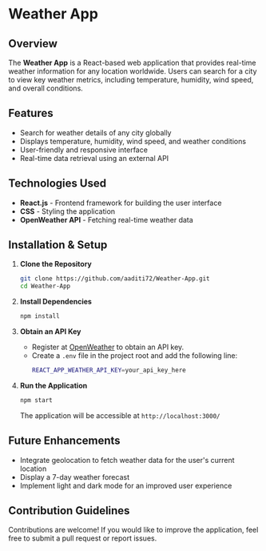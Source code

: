 # Weather App

## Overview
The **Weather App** is a React-based web application that provides real-time weather information for any location worldwide. Users can search for a city to view key weather metrics, including temperature, humidity, wind speed, and overall conditions.

## Features
- Search for weather details of any city globally
- Displays temperature, humidity, wind speed, and weather conditions
- User-friendly and responsive interface
- Real-time data retrieval using an external API

## Technologies Used
- **React.js** - Frontend framework for building the user interface
- **CSS** - Styling the application
- **OpenWeather API** - Fetching real-time weather data

## Installation & Setup
1. **Clone the Repository**
   ```sh
   git clone https://github.com/aaditi72/Weather-App.git
   cd Weather-App
   ```

2. **Install Dependencies**
   ```sh
   npm install
   ```

3. **Obtain an API Key**
   - Register at [OpenWeather](https://openweathermap.org/) to obtain an API key.
   - Create a `.env` file in the project root and add the following line:
     ```sh
     REACT_APP_WEATHER_API_KEY=your_api_key_here
     ```

4. **Run the Application**
   ```sh
   npm start
   ```
   The application will be accessible at `http://localhost:3000/`

## Future Enhancements
- Integrate geolocation to fetch weather data for the user's current location
- Display a 7-day weather forecast
- Implement light and dark mode for an improved user experience

## Contribution Guidelines
Contributions are welcome! If you would like to improve the application, feel free to submit a pull request or report issues.

